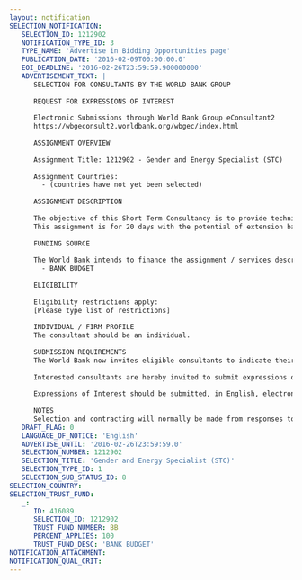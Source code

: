 ```yaml
---
layout: notification
SELECTION_NOTIFICATION: 
   SELECTION_ID: 1212902
   NOTIFICATION_TYPE_ID: 3
   TYPE_NAME: 'Advertise in Bidding Opportunities page'
   PUBLICATION_DATE: '2016-02-09T00:00:00.0'
   EOI_DEADLINE: '2016-02-26T23:59:59.900000000'
   ADVERTISEMENT_TEXT: |
      SELECTION FOR CONSULTANTS BY THE WORLD BANK GROUP
      
      REQUEST FOR EXPRESSIONS OF INTEREST
      
      Electronic Submissions through World Bank Group eConsultant2
      https://wbgeconsult2.worldbank.org/wbgec/index.html
      
      ASSIGNMENT OVERVIEW
      
      Assignment Title: 1212902 - Gender and Energy Specialist (STC)
      
      Assignment Countries:
        - (countries have not yet been selected)
      
      ASSIGNMENT DESCRIPTION
      
      The objective of this Short Term Consultancy is to provide technical expertise and program level support to the WBGs EEX GP Program Management, Strategy and Operations (PMSO) team on mainstreaming gender across the EEX lending portfolio. The initial areas of focus will be on supporting the development and dissemination of outreach tools and guidance to project teams and developing a communications plan.
      This assignment is for 20 days with the potential of extension based on program needs and agreement with the WBG. The consultant will provide support to the PMSO operational team on the following areas with specific deliverables and a timeline to be refined once the consultant is on board: Focal Points Coordination; Operational Guides; Portfolio Monitoring; Communications/Outreach; Training and Learning
      
      FUNDING SOURCE
      
      The World Bank intends to finance the assignment / services described below under the following trust fund(s):
        - BANK BUDGET
      
      ELIGIBILITY
      
      Eligibility restrictions apply:
      [Please type list of restrictions]
      
      INDIVIDUAL / FIRM PROFILE
      The consultant should be an individual. 
      
      SUBMISSION REQUIREMENTS
      The World Bank now invites eligible consultants to indicate their interest in providing the services.  Interested consultants must provide information indicating that they are qualified to perform the services (brochures, description of similar assignments, experience in similar conditions, availability of appropriate skills among staff, etc.).  Please note that the total size of all attachments should be less than 5MB.  
      
      Interested consultants are hereby invited to submit expressions of interest.
      
      Expressions of Interest should be submitted, in English, electronically through World Bank Group eConsultant2 (https://wbgeconsult2.worldbank.org/wbgec/index.html)
      
      NOTES
      Selection and contracting will normally be made from responses to this notification.  The consultant will be selected from a shortlist, subject to availability of funding.
   DRAFT_FLAG: 0
   LANGUAGE_OF_NOTICE: 'English'
   ADVERTISE_UNTIL: '2016-02-26T23:59:59.0'
   SELECTION_NUMBER: 1212902
   SELECTION_TITLE: 'Gender and Energy Specialist (STC)'
   SELECTION_TYPE_ID: 1
   SELECTION_SUB_STATUS_ID: 8
SELECTION_COUNTRY: 
SELECTION_TRUST_FUND: 
   _: 
      ID: 416089
      SELECTION_ID: 1212902
      TRUST_FUND_NUMBER: BB
      PERCENT_APPLIES: 100
      TRUST_FUND_DESC: 'BANK BUDGET'
NOTIFICATION_ATTACHMENT: 
NOTIFICATION_QUAL_CRIT: 
---
```

